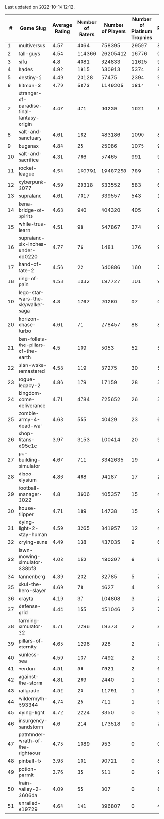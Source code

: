 Last updated on 2022-10-14 12:12.


|#|Game Slug|Average Rating|Number of Raters|Number of Players|Number of Platinum Trophies|Max Rarity (%)|
|---|---|---|---|---|---|---|
|1|multiversus|4.57|4064|758395|29597|81|
|2|fall-guys|4.54|114366|26205412|16776|0.9|
|3|sifu|4.8|4081|624833|11615|96|
|4|hades|4.92|1915|630913|5374|89|
|5|destiny-2|4.49|23128|57475|2394|97|
|6|hitman-3|4.79|5873|1149205|1814|48|
|7|stranger-of-paradise-final-fantasy-origin|4.47|471|66239|1621|98|
|8|salt-and-sanctuary|4.61|182|483186|1090|83|
|9|bugsnax|4.84|25|25086|1075|97|
|10|salt-and-sacrifice|4.31|766|57465|991|91|
|11|rocket-league|4.54|160791|19487258|789|74|
|12|cyberpunk-2077|4.59|29318|633552|583|61|
|13|supraland|4.61|7017|639557|543|100|
|14|kena-bridge-of-spirits|4.68|940|404320|405|94|
|15|while-true-learn|4.51|98|547867|374|93|
|16|supraland-six-inches-under-dd0220|4.77|76|1481|176|99|
|17|hand-of-fate-2|4.56|22|640886|160|72|
|18|ring-of-pain|4.58|1032|197727|101|97|
|19|lego-star-wars-the-skywalker-saga|4.8|1767|29260|97|98|
|20|horizon-chase-turbo|4.61|71|278457|88|83|
|21|ken-follets-the-pillars-of-the-earth|4.5|109|5053|52|56|
|22|alan-wake-remastered|4.58|119|37275|30|5|
|23|rogue-legacy-2|4.86|179|17159|28|36|
|24|kingdom-come-deliverance|4.71|4784|725652|26|30|
|25|zombie-army-4-dead-war|4.68|555|40429|23|66|
|26|shop-titans-d95c1c|3.97|3153|100414|20|98|
|27|pc-building-simulator|4.67|711|3342635|19|47|
|28|disco-elysium|4.86|468|94187|17|28|
|29|football-manager-2022|4.8|3606|405357|15|48|
|30|house-flipper|4.71|189|14738|15|93|
|31|dying-light-2-stay-human|4.59|3265|341957|12|48|
|32|crying-suns|4.49|138|437035|9|65|
|33|lawn-mowing-simulator-838bf3|4.08|152|480297|6|90|
|34|tannenberg|4.39|232|32785|5|79|
|35|skul-the-hero-slayer|4.69|78|4627|4|96|
|36|crayta|4.19|37|104808|3|23|
|37|defense-grid|4.44|155|451046|2|79|
|38|farming-simulator-22|4.71|2296|19373|2|83|
|39|pillars-of-eternity|4.65|1296|928|2|79|
|40|sunless-sea|4.59|137|7492|2|38|
|41|verdun|4.51|56|7921|2|67|
|42|against-the-storm|4.81|269|2440|1|33|
|43|railgrade|4.52|20|11791|1|98|
|44|wildermyth-593344|4.74|25|711|1|90|
|45|dying-light|4.72|2224|3350|0|98|
|46|insurgency-sandstorm|4.6|214|173518|0|7|
|47|pathfinder-wrath-of-the-righteous|4.75|1089|953|0|0.1|
|48|pinball-fx|3.98|101|90721|0|86|
|49|potion-permit|3.76|35|511|0|96|
|50|train-valley-2-3606da|4.09|55|307|0|88|
|51|unrailed-e19729|4.64|141|396807|0|40|
